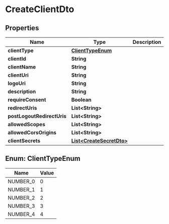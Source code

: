 
# CreateClientDto

## Properties
Name | Type | Description | Notes
------------ | ------------- | ------------- | -------------
**clientType** | [**ClientTypeEnum**](#ClientTypeEnum) |  |  [optional]
**clientId** | **String** |  |  [optional]
**clientName** | **String** |  |  [optional]
**clientUri** | **String** |  |  [optional]
**logoUri** | **String** |  |  [optional]
**description** | **String** |  |  [optional]
**requireConsent** | **Boolean** |  |  [optional]
**redirectUris** | **List&lt;String&gt;** |  |  [optional]
**postLogoutRedirectUris** | **List&lt;String&gt;** |  |  [optional]
**allowedScopes** | **List&lt;String&gt;** |  |  [optional]
**allowedCorsOrigins** | **List&lt;String&gt;** |  |  [optional]
**clientSecrets** | [**List&lt;CreateSecretDto&gt;**](CreateSecretDto.md) |  |  [optional]


<a name="ClientTypeEnum"></a>
## Enum: ClientTypeEnum
Name | Value
---- | -----
NUMBER_0 | 0
NUMBER_1 | 1
NUMBER_2 | 2
NUMBER_3 | 3
NUMBER_4 | 4



